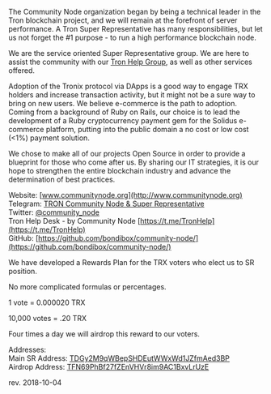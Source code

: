 The Community Node organization began by being a technical leader in the Tron blockchain project, and we will remain at the forefront of server performance. A Tron Super Representative has many responsibilities, but let us not forget the #1 purpose - to run a high performance blockchain node.

We are the service oriented Super Representative group. We are here to assist the community with our [Tron Help Group](https://t.me/TronHelp), as well as other services offered.

Adoption of the Tronix protocol via DApps is a good way to engage TRX holders and increase transaction activity, but it might not be a sure way to bring on new users. We believe e-commerce is the path to adoption. Coming from a background of Ruby on Rails, our choice is to lead the development of a Ruby cryptocurrency payment gem for the Solidus e-commerce platform, putting into the public domain a no cost or low cost (<1%) payment solution.

We chose to make all of our projects Open Source in order to provide a blueprint for those who come after us. By sharing our IT strategies, it is our hope to strengthen the entire blockchain industry and advance the determination of best practices. 

Website:
[www.communitynode.org](http://www.communitynode.org)  
Telegram:
[TRON Community Node & Super Representative](https://t.me/CommunityNode)  
Twitter:
[@community_node](https://twitter.com/community_node)  
Tron Help Desk - by Community Node
[https://t.me/TronHelp](https://t.me/TronHelp)  
GitHub:
[https://github.com/bondibox/community-node/](https://github.com/bondibox/community-node/)  


We have developed a Rewards Plan for the TRX voters who elect us to SR position. 

No more complicated formulas or percentages.

1 vote = 0.000020 TRX

10,000 votes = .20 TRX

Four times a day we will airdrop this reward to our voters.


Addresses:  
Main SR Address: [TDGy2M9qWBepSHDEutWWxWd1JZfmAed3BP](https://tronscan.org/#/address/TDGy2M9qWBepSHDEutWWxWd1JZfmAed3BP)  
Airdrop Address: [TFN69PhBf27fZEnVHVr8im9AC1BxvLrUzE](https://tronscan.org/#/address/TFN69PhBf27fZEnVHVr8im9AC1BxvLrUzE)  

rev. 2018-10-04